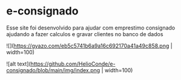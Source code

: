 # e-consignado
Esse site foi desenvolvido para ajudar com emprestimo consignado ajudando a fazer calculos e gravar clientes no banco de dados

![](https://gyazo.com/eb5c5741b6a9a16c692170a41a49c858.png | width=100)

![alt text](https://github.com/HelioConde/e-consignado/blob/main/img/index.png | width=100)
